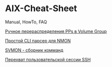 # AIX-Cheat-Sheet
Manual, HowTo, FAQ

[Ручное перераспределения PPs в Volume Group](https://github.com/Ezjik-Sonic/AIX-Cheat-Sheet/wiki/AIX-%D0%A0%D0%B0%D1%81%D0%BF%D1%80%D0%B5%D0%B4%D0%B5%D0%BB%D0%B5%D0%BD%D0%B8%D0%B5-PPs-%D0%B2-Volume-Group)

[Простой CLI парсер для NMON](https://github.com/Ezjik-Sonic/NMON-pars)

[SVMON - сборник комманд](https://github.com/Ezjik-Sonic/AIX-Cheat-Sheet/wiki/SVMON---commands)

[Перехват пользовательской сессии SSH](https://github.com/Ezjik-Sonic/AIX-Cheat-Sheet/wiki/Interception-to-SSH-session)
